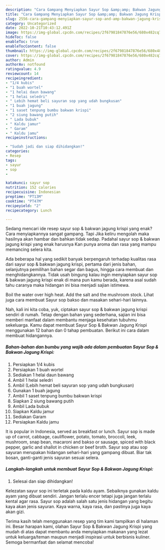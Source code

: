 ```yaml
---
description: "Cara Gampang Menyiapkan Sayur Sop &amp;amp; Bakwan Jagung KrispiAnti Ribet"
title: "Cara Gampang Menyiapkan Sayur Sop &amp;amp; Bakwan Jagung KrispiAnti Ribet"
slug: 2556-cara-gampang-menyiapkan-sayur-sop-and-amp-bakwan-jagung-krispianti-ribet
category: Uncategorized
date: 2022-10-21T10:43:12.491Z
image: https://img-global.cpcdn.com/recipes/2f67981847876e56/680x482cq70/sayur-sop-bakwan-jagung-krispi-foto-resep-utama.jpg
hideToc: false
enableToc: true
enableTocContent: false
thumbnail: https://img-global.cpcdn.com/recipes/2f67981847876e56/680x482cq70/sayur-sop-bakwan-jagung-krispi-foto-resep-utama.jpg
cover: https://img-global.cpcdn.com/recipes/2f67981847876e56/680x482cq70/sayur-sop-bakwan-jagung-krispi-foto-resep-utama.jpg
author: Admin
authorAv: notfound
ratingvalue: 4.9
reviewcount: 14
recipeingredient:
- "1/4 kubis"
- "1 buah wortel"
- "1 helai daun bawang"
- "1 helai seledri"
- " Lebih hemat beli sayuran sop yang udah bungkusan"
- "1 buah jagung"
- "1 saset tenpung bumbu bakwan krispi"
- "2 siung bawang putih"
- " Lada bubuk"
- " Kaldu jamur"
- " Garam"
- " Kaldu jamu"
recipeinstructions:

- "Sudah jadi dan siap dihidangkan!"
categories:
- Resep
tags:
- sayur
- sop
- 

katakunci: sayur sop  
nutrition: 152 calories
recipecuisine: Indonesian
preptime: "PT13M"
cooktime: "PT47M"
recipeyield: "2"
recipecategory: Lunch

---
```



Sedang mencari ide resep sayur sop &amp; bakwan jagung krispi yang enak? Cara menyiapkannya sangat gampang. Tapi Jika keliru mengolah maka hasilnya akan hambar dan bahkan tidak sedap. Padahal sayur sop &amp; bakwan jagung krispi yang enak harusnya Kan punya aroma dan rasa yang mampu memancing selera kita.


Ada beberapa hal yang sedikit banyak berpengaruh terhadap kualitas rasa dari sayur sop &amp; bakwan jagung krispi, pertama dari jenis bahan, selanjutnya pemilihan bahan segar dan bagus, hingga cara membuat dan menghidangkannya. Tidak usah bingung kalau ingin menyiapkan sayur sop &amp; bakwan jagung krispi enak di mana pun kamu berada, karena asal sudah tahu caranya maka hidangan ini bisa menjadi sajian istimewa.

Boil the water over high heat. Add the salt and the mushroom stock. Lihat juga cara membuat Sayur sop bakso dan masakan sehari-hari lainnya.


Nah, kali ini kita coba, yuk, ciptakan sayur sop &amp; bakwan jagung krispi sendiri di rumah. Tetap dengan bahan yang sederhana, sajian ini bisa memberi manfaat dalam membantu menjaga kesehatan tubuhmu sekeluarga. Kamu dapat membuat Sayur Sop &amp; Bakwan Jagung Krispi menggunakan 12 bahan dan 0 tahap pembuatan. Berikut ini cara dalam membuat hidangannya.

<!--inarticleads1-->

##### Bahan-bahan dan bumbu yang wajib ada dalam pembuatan Sayur Sop &amp; Bakwan Jagung Krispi:

1. Persiapkan 1/4 kubis
1. Persiapkan 1 buah wortel
1. Sediakan 1 helai daun bawang
1. Ambil 1 helai seledri
1. Ambil  (Lebih hemat beli sayuran sop yang udah bungkusan)
1. Gunakan 1 buah jagung
1. Ambil 1 saset tenpung bumbu bakwan krispi
1. Siapkan 2 siung bawang putih
1. Ambil  Lada bubuk
1. Siapkan  Kaldu jamur
1. Sediakan  Garam
1. Persiapkan  Kaldu jamu


It is popular in Indonesia, served as breakfast or lunch. Sayur sop is made up of carrot, cabbage, cauliflower, potato, tomato, broccoli, leek, mushroom, snap bean, macaroni and bakso or sausage, spiced with black pepper, garlic and shallot in chicken or beef broth. Sayur sop atau sop sayuran merupakan hidangan sehari-hari yang gampang dibuat. Biar tak bosan, ganti-ganti jenis sayuran sesuai selera. 

<!--inarticleads2-->

##### Langkah-langkah untuk membuat Sayur Sop &amp; Bakwan Jagung Krispi:


1. Selesai dan siap dihidangkan!

Kelezatan sayur sop ini terletak pada kaldu ayam. Sebaiknya gunakan kaldu ayam yang dibuat sendiri. Jangan terlalu encer tetapi juga jangan terlalu kental agar rasa. Sayur sop adalah salah satu jenis hidangan yang begitu kaya akan jenis sayuran. Kaya warna, kaya rasa, dan pastinya juga kaya akan gizi. 

Terima kasih telah menggunakan resep yang tim kami tampilkan di halaman ini. Besar harapan kami, olahan Sayur Sop &amp; Bakwan Jagung Krispi yang mudah di atas dapat membantu anda menyiapkan makanan yang lezat untuk keluarga/teman maupun menjadi inspirasi untuk berbisnis kuliner. Semoga bermanfaat dan selamat mencoba!
